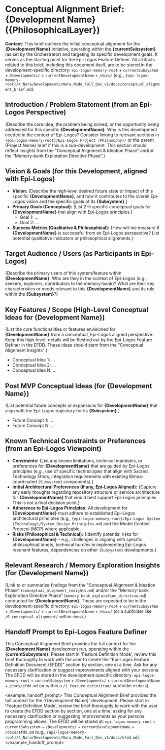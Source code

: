 # Conceptual Alignment Brief: {Development Name} ({PhilosophicalLayer})

**Context:** This brief outlines the initial conceptual alignment for the **{Development Name}** initiative, operating within the **{currentSubsystem}** (as set by the Orchestrator) and targeting its specific development goals. It serves as the starting point for the Epi-Logos Feature Definer. All artifacts related to this brief, including this document itself, are to be stored in the development-specific directory: `epi-logos-memory-root` + `currentSubsystem` + `/Developments/` + `currentDevelopmentName` + `/docs/` (e.g., `{epi-logos-memory-root}/4_Nara/Developments/Nara_Mode_Full_Dev_v1/docs/conceptual_alignment_brief.md`).

## Introduction / Problem Statement (from an Epi-Logos Perspective)

{Describe the core idea, the problem being solved, or the opportunity being addressed for this specific **{DevelopmentName}**. Why is this development needed in the context of Epi-Logos? Consider linking to relevant sections in `{epi-logos-memory-root}/Epi-Logos Project (Philosophy)/` or the parent {Project Name} brief if this is a sub-development. This section should reflect insights from the "Conceptual Alignment & Ideation Phase" and/or the "Memory-bank Exploration Directive Phase".}

## Vision & Goals (for this Development, aligned with Epi-Logos)

- **Vision:** {Describe the high-level desired future state or impact of this specific **{DevelopmentName}**, and how it contributes to the overall Epi-Logos vision and the specific goals of its **{Subsystem}**.}
- **Primary Goals (Conceptual):** {List 2-5 specific conceptual goals for **{DevelopmentName}** that align with Epi-Logos principles.}
  - Goal 1: ...
  - Goal 2: ...
- **Success Metrics (Qualitative & Philosophical):** {How will we measure if **{DevelopmentName}** is successful from an Epi-Logos perspective? List potential qualitative indicators or philosophical alignments.}

## Target Audience / Users (as Participants in Epi-Logos)

{Describe the primary users of this system/feature within **{DevelopmentName}**. Who are they in the context of Epi-Logos (e.g., seekers, explorers, contributors to the memory-bank)? What are their key characteristics or needs relevant to this **{DevelopmentName}** and its role within the **{Subsystem}**?}

## Key Features / Scope (High-Level Conceptual Ideas for {Development Name})

{List the core functionalities or features envisioned for **{DevelopmentName}** from a conceptual, Epi-Logos aligned perspective. Keep this high-level; details will be fleshed out by the Epi-Logos Feature Definer in the EFDD. These ideas should stem from the "Conceptual Alignment Insights".}

- Conceptual Idea 1: ...
- Conceptual Idea 2: ...
- Conceptual Idea N: ...

## Post MVP Conceptual Ideas (for {Development Name})

{List potential future concepts or expansions for **{DevelopmentName}** that align with the Epi-Logos trajectory for its **{Subsystem}**.}

- Future Concept 1: ...
- Future Concept N: ...

## Known Technical Constraints or Preferences (from an Epi-Logos Viewpoint)

- **Constraints:** {List any known limitations, technical mandates, or preferences for **{DevelopmentName}** that are guided by Epi-Logos principles (e.g., use of specific technologies that align with Sacred Technology Ethos, integration requirements with existing Bimba-coordinated `{Subsystem}` components).}
- **Initial Architectural Preferences (if any, Epi-Logos Aligned):** {Capture any early thoughts regarding repository structure or service architecture for **{DevelopmentName}** that would best support Epi-Logos principles. This is not a final decision point.}
- **Adherence to Epi-Logos Principles:** All development for **{DevelopmentName}** must adhere to established Epi-Logos architectural principles (e.g., `{epi-logos-memory-root}/Epi-Logos System (Technology)/System_Design_Principles.md`) and the Model Context Protocol (MCP) where applicable.
- **Risks (Philosophical & Technical):** {Identify potential risks for **{DevelopmentName}** – e.g., challenges in aligning with specific philosophical tenets, technical hurdles in implementing Epi-Logos resonant features, dependencies on other `{Subsystem}` developments.}

## Relevant Research / Memory Exploration Insights (for {Development Name})

{Link to or summarize findings from the "Conceptual Alignment & Ideation Phase" (`conceptual_alignment_insights.md`) and/or the "Memory-bank Exploration Directive Phase" (`memory_bank_exploration_directive.md`) conducted for **{DevelopmentName}**. These are expected to be in the development-specific directory: `epi-logos-memory-root` + `currentSubsystem` + `/Developments/` + `currentDevelopmentName` + `/docs/` (or a subfolder like `/0_conceptual_alignment/` within `docs`).}

## Handoff Prompt to Epi-Logos Feature Definer

This Conceptual Alignment Brief provides the full context for the **{Development Name}** development run, operating within the **{currentSubsystem}**. Please start in 'Feature Definition Mode', review this brief thoroughly to work with the user to create the "Epi-Logos Feature Definition Document (EFDD)" section by section, one at a time. Ask for any necessary clarification or suggest improvements aligned with your persona. The EFDD will be stored in the development-specific directory: `epi-logos-memory-root` + `currentSubsystem` + `/Developments/` + `currentDevelopmentName` + `/docs/efdd.md` (or within a `/1_feature_definition/` subfolder in `docs`).

<example_handoff_prompt>
This Conceptual Alignment Brief provides the full context for the '{Development Name}' development. Please start in 'Feature Definition Mode', review the brief thoroughly to work with the user to create the EFDD section by section, one at a time, asking for any necessary clarification or suggesting improvements as your persona programming allows. The EFDD will be stored at: `epi-logos-memory-root` + `currentSubsystem` + `/Developments/` + `currentDevelopmentName` + `/docs/efdd.md` (e.g., `{epi-logos-memory-root}/4_Nara/Developments/Nara_Mode_Full_Dev_v1/docs/efdd.md`).</example_handoff_prompt>

